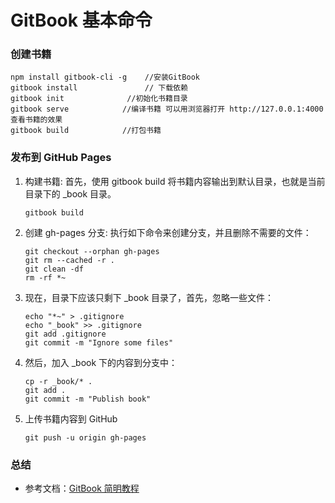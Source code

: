 # GitBook 基本命令

### 创建书籍

```
npm install gitbook-cli -g    //安装GitBook
gitbook install               // 下载依赖
gitbook init              //初始化书籍目录
gitbook serve            //编译书籍 可以用浏览器打开 http://127.0.0.1:4000 查看书籍的效果
gitbook build            //打包书籍
```

### 发布到 GitHub Pages

1. 构建书籍:
   首先，使用 gitbook build 将书籍内容输出到默认目录，也就是当前目录下的 \_book 目录。
   ```
   gitbook build
   ```
2. 创建 gh-pages 分支:
   执行如下命令来创建分支，并且删除不需要的文件：
   ```
   git checkout --orphan gh-pages
   git rm --cached -r .
   git clean -df
   rm -rf *~
   ```
3. 现在，目录下应该只剩下 \_book 目录了，首先，忽略一些文件：

   ```
   echo "*~" > .gitignore
   echo "_book" >> .gitignore
   git add .gitignore
   git commit -m "Ignore some files"
   ```

4. 然后，加入 \_book 下的内容到分支中：

   ```
   cp -r _book/* .
   git add .
   git commit -m "Publish book"
   ```

5. 上传书籍内容到 GitHub

   ```
   git push -u origin gh-pages
   ```

### 总结

- 参考文档：[GitBook 简明教程](http://www.chengweiyang.cn/gitbook/index.html)
